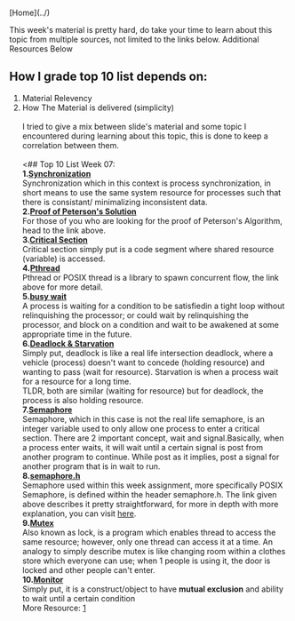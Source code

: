 ﻿---
permalink: /W07/
---
<br>
[Home](../)
<br>

This week's material is pretty hard, do take your time to learn about this topic from multiple sources, not limited to the links below. Additional Resources Below<br>
## How I grade top 10 list depends on: <br>
1. Material Relevency<br>
2. How The Material is delivered (simplicity)<br><br>
I tried to give a mix between slide's material and some topic I encountered during learning about this topic, this is done to keep a correlation between them.
<br><br>
<## Top 10 List Week 07:<br>
**1.[Synchronization](https://www.cs.uic.edu/~jbell/CourseNotes/OperatingSystems/5_Synchronization.html)**<br>
Synchronization which in this context is process synchronization, in short means to use the same system resource for processes such that there is consistant/ minimalizing inconsistent data.<br>
**2.[Proof of Peterson's Solution](https://cis.gvsu.edu/~wolffe/courses/cs452/docs/CS_AlgProof.html)**<br>
For those of you who are looking for the proof of Peterson's Algorithm, head to the link above.<br>
**3.[Critical Section](https://www.tutorialspoint.com/critical-section-problem)**<br>
Critical section simply put is a code segment where shared resource (variable) is accessed.<br>
**4.[Pthread](https://www.cs.cmu.edu/afs/cs/academic/class/15492-f07/www/pthreads.html)**<br>
Pthread or POSIX thread is a library to spawn concurrent flow, the link above for more detail.<br>
**5.[busy wait](https://www.os-book.com/OSE2/practice-exer-dir/5-web.pdf)**<br>
A process is waiting for a condition to be satisfiedin a tight loop without relinquishing the processor; or could wait by relinquishing the processor, and block on a condition and wait to be awakened at some appropriate time in the future.<br>
**6.[Deadlock & Starvation](https://pediaa.com/what-is-the-difference-between-deadlock-and-starvation/)**<br>
Simply put, deadlock is like a real life intersection deadlock, where a vehicle (process) doesn't want to concede (holding resource) and wanting to pass (wait for resource). Starvation is when a process wait for a resource for a long time.<br>
TLDR, both are similar (waiting for resource) but for deadlock, the process is also holding resource.<br>
**7.[Semaphore](https://www.tutorialandexample.com/semaphore-in-operating-system/)**<br>
Semaphore, which in this case is not the real life semaphore, is an integer variable used to only allow one process to enter a critical section. There are 2 important concept, wait and signal.Basically, when a process enter waits, it will wait until a certain signal is post from another program to continue. While post as it implies, post a signal for another program that is in wait to run.<br>
**8.[semaphore.h](http://www.csc.villanova.edu/~mdamian/threads/posixsem.html)**<br>
Semaphore used within this week assignment, more specifically POSIX Semaphore, is defined within the header semaphore.h. The link given above describes it pretty straightforward, for more in depth with more explanation, you can visit [here](https://www.softprayog.in/programming/posix-semaphores). <br>
**9.[Mutex](http://www.cs.fsu.edu/~baker/opsys/notes/mutex.html)**<br>
Also known as lock, is a program which enables thread to access the same resource; however, only one thread can access it at a time. An analogy to simply describe mutex is like changing room within a clothes store which everyone can use; when 1 people is using it, the door is locked and other people can't enter. <br>
**10.[Monitor](https://www.geeksforgeeks.org/monitors-in-process-synchronization/)**<br>
Simply put, it is a construct/object to have **mutual exclusion** and ability to wait until a certain condition<br>
More Resource:
[1](https://web.cs.wpi.edu/~cs3013/c07/lectures/Section06-Sync.pdf)